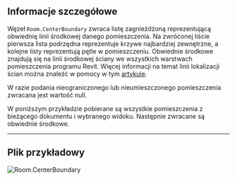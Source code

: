 ## Informacje szczegółowe
Węzeł `Room.CenterBoundary` zwraca listę zagnieżdżoną reprezentującą obwiednię linii środkowej danego pomieszczenia. Na zwróconej liście pierwsza lista podrzędna reprezentuje krzywe najbardziej zewnętrzne, a kolejne listy reprezentują pętle w pomieszczeniu. Obwiednie środkowe znajdują się na linii środkowej ściany we wszystkich warstwach pomieszczenia programu Revit. Więcej informacji na temat linii lokalizacji ścian można znaleźć w pomocy w tym [artykule](https://help.autodesk.com/view/RVT/2024/PLK/?guid=GUID-0BB62832-36DD-4E06-A9D4-EE98CE0FCF89).

W razie podania nieograniczonego lub nieumieszczonego pomieszczenia zwracana jest wartość null.

W poniższym przykładzie pobierane są wszystkie pomieszczenia z bieżącego dokumentu i wybranego widoku. Następnie zwracane są obwiednie środkowe.
___
## Plik przykładowy

![Room.CenterBoundary](./Revit.Elements.Room.CenterBoundary_img.jpg)
